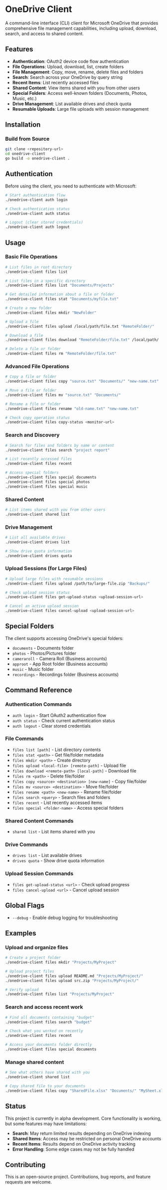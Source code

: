# OneDrive Client

A command-line interface (CLI) client for Microsoft OneDrive that provides comprehensive file management capabilities, including upload, download, search, and access to shared content.

## Features

- **Authentication**: OAuth2 device code flow authentication
- **File Operations**: Upload, download, list, create folders
- **File Management**: Copy, move, rename, delete files and folders
- **Search**: Search across your OneDrive by query string
- **Recent Items**: List recently accessed files
- **Shared Content**: View items shared with you from other users
- **Special Folders**: Access well-known folders (Documents, Photos, Music, etc.)
- **Drive Management**: List available drives and check quota
- **Resumable Uploads**: Large file uploads with session management

## Installation

### Build from Source

```bash
git clone <repository-url>
cd onedrive-client
go build -o onedrive-client .
```

## Authentication

Before using the client, you need to authenticate with Microsoft:

```bash
# Start authentication flow
./onedrive-client auth login

# Check authentication status
./onedrive-client auth status

# Logout (clear stored credentials)
./onedrive-client auth logout
```

## Usage

### Basic File Operations

```bash
# List files in root directory
./onedrive-client files list

# List files in a specific directory
./onedrive-client files list "Documents/Projects"

# Get detailed information about a file or folder
./onedrive-client files stat "Documents/myfile.txt"

# Create a new folder
./onedrive-client files mkdir "NewFolder"

# Upload a file
./onedrive-client files upload /local/path/file.txt "RemoteFolder/"

# Download a file
./onedrive-client files download "RemoteFolder/file.txt" /local/path/

# Delete a file or folder
./onedrive-client files rm "RemoteFolder/file.txt"
```

### Advanced File Operations

```bash
# Copy a file or folder
./onedrive-client files copy "source.txt" "Documents/" "new-name.txt"

# Move a file or folder
./onedrive-client files mv "source.txt" "Documents/"

# Rename a file or folder
./onedrive-client files rename "old-name.txt" "new-name.txt"

# Check copy operation status
./onedrive-client files copy-status <monitor-url>
```

### Search and Discovery

```bash
# Search for files and folders by name or content
./onedrive-client files search "project report"

# List recently accessed files
./onedrive-client files recent

# Access special folders
./onedrive-client files special documents
./onedrive-client files special photos
./onedrive-client files special music
```

### Shared Content

```bash
# List items shared with you from other users
./onedrive-client shared list
```

### Drive Management

```bash
# List all available drives
./onedrive-client drives list

# Show drive quota information
./onedrive-client drives quota
```

### Upload Sessions (for Large Files)

```bash
# Upload large files with resumable sessions
./onedrive-client files upload /path/to/large-file.zip "Backups/"

# Check upload session status
./onedrive-client files get-upload-status <upload-session-url>

# Cancel an active upload session
./onedrive-client files cancel-upload <upload-session-url>
```

## Special Folders

The client supports accessing OneDrive's special folders:

- `documents` - Documents folder
- `photos` - Photos/Pictures folder  
- `cameraroll` - Camera Roll (Business accounts)
- `approot` - App Root folder (Business accounts)
- `music` - Music folder
- `recordings` - Recordings folder (Business accounts)

## Command Reference

### Authentication Commands
- `auth login` - Start OAuth2 authentication flow
- `auth status` - Check current authentication status
- `auth logout` - Clear stored credentials

### File Commands
- `files list [path]` - List directory contents
- `files stat <path>` - Get file/folder metadata
- `files mkdir <path>` - Create directory
- `files upload <local-file> [remote-path]` - Upload file
- `files download <remote-path> [local-path]` - Download file
- `files rm <path>` - Delete file/folder
- `files copy <source> <destination> [new-name]` - Copy file/folder
- `files mv <source> <destination>` - Move file/folder
- `files rename <path> <new-name>` - Rename file/folder
- `files search <query>` - Search files and folders
- `files recent` - List recently accessed items
- `files special <folder-name>` - Access special folders

### Shared Content Commands
- `shared list` - List items shared with you

### Drive Commands
- `drives list` - List available drives
- `drives quota` - Show drive quota information

### Upload Session Commands
- `files get-upload-status <url>` - Check upload progress
- `files cancel-upload <url>` - Cancel upload session

## Global Flags

- `--debug` - Enable debug logging for troubleshooting

## Examples

### Upload and organize files
```bash
# Create a project folder
./onedrive-client files mkdir "Projects/MyProject"

# Upload project files
./onedrive-client files upload README.md "Projects/MyProject/"
./onedrive-client files upload src.zip "Projects/MyProject/"

# Verify upload
./onedrive-client files list "Projects/MyProject"
```

### Search and access recent work
```bash
# Find all documents containing "budget"
./onedrive-client files search "budget"

# Check what you worked on recently
./onedrive-client files recent

# Access your documents folder directly
./onedrive-client files special documents
```

### Manage shared content
```bash
# See what others have shared with you
./onedrive-client shared list

# Copy shared file to your documents
./onedrive-client files copy "SharedFile.xlsx" "Documents/" "MySheet.xlsx"
```

## Status

This project is currently in alpha development. Core functionality is working, but some features may have limitations:

- **Search**: May return limited results depending on OneDrive indexing
- **Shared Items**: Access may be restricted on personal OneDrive accounts
- **Recent Items**: Results depend on OneDrive activity tracking
- **Error Handling**: Some edge cases may not be fully handled

## Contributing

This is an open-source project. Contributions, bug reports, and feature requests are welcome.